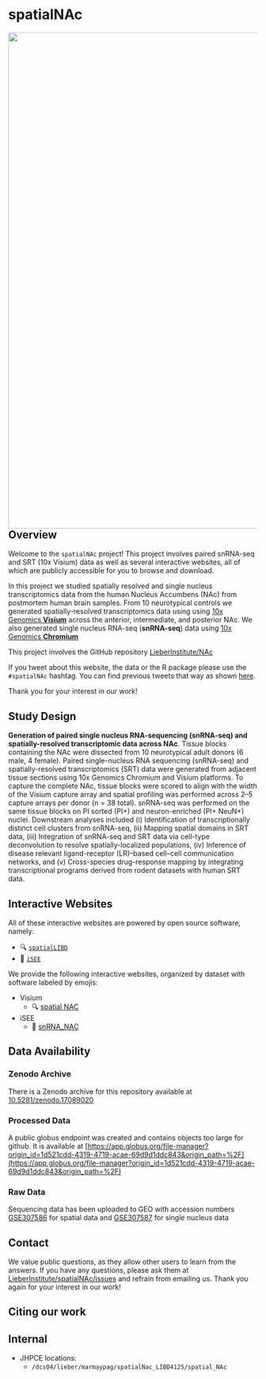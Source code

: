 spatialNAc
================

<!-- README.md is generated from README.Rmd. Please edit that file -->


<img src="https://github.com/LieberInstitute/spatial_NAc/blob/main/project_overview.png?raw=true" width="1000px" align="left" />


## Overview

Welcome to the `spatialNAc` project! This project involves paired
snRNA-seq and SRT (10x Visium) data as well as several interactive
websites, all of which are publicly accessible for you to browse and
download.

In this project we studied spatially resolved and single nucleus
transcriptomics data from the human Nucleus Accumbens (NAc) from
postmortem human brain samples. From 10 neurotypical controls we
generated spatially-resolved transcriptomics data using using [10x
Genomics
**Visium**](https://www.10xgenomics.com/products/spatial-gene-expression)
across the anterior, intermediate, and posterior NAc. We also generated
single nucleus RNA-seq (**snRNA-seq**) data using [10x Genomics
**Chromium**](https://www.10xgenomics.com/products/single-cell-gene-expression)

This project involves the GitHub repository
[LieberInstitute/NAc](https://github.com/LieberInstitute/spatialNAc)

If you tweet about this website, the data or the R package please use
the <code>\#spatialNAc</code> hashtag. You can find previous tweets that
way as shown
<a href="https://twitter.com/search?q=%23spatialDLPFC&src=typed_query">here</a>.

Thank you for your interest in our work!

## Study Design

**Generation of paired single nucleus RNA-sequencing
(snRNA-seq) and spatially-resolved transcriptomic data across NAc**.
Tissue blocks containing the NAc were dissected from 10 neurotypical
adult donors (6 male, 4 female). Paired single-nucleus RNA sequencing
(snRNA-seq) and spatially-resolved transcriptomics (SRT) data were
generated from adjacent tissue sections using 10x Genomics Chromium and
Visium platforms. To capture the complete NAc, tissue blocks were scored
to align with the width of the Visium capture array and spatial
profiling was performed across 2–5 capture arrays per donor (n = 38
total). snRNA-seq was performed on the same tissue blocks on PI sorted
(PI+) and neuron-enriched (PI+ NeuN+) nuclei. Downstream analyses
included (i) Identification of transcriptionally distinct cell clusters
from snRNA-seq, (ii) Mapping spatial domains in SRT data, (iii)
Integration of snRNA-seq and SRT data via cell-type deconvolution to
resolve spatially-localized populations, (iv) Inference of disease
relevant ligand-receptor (LR)–based cell–cell communication networks,
and (v) Cross-species drug-response mapping by integrating
transcriptional programs derived from rodent datasets with human SRT
data.

## Interactive Websites

All of these interactive websites are powered by open source software,
namely:

- 🔍 [`spatialLIBD`](https://doi.org/10.1186/s12864-022-08601-w)
- 👀 [`iSEE`](https://doi.org/10.12688%2Ff1000research.14966.1)

We provide the following interactive websites, organized by dataset with
software labeled by emojis:

- Visium 
  - 🔍 [spatial NAC](https://interactive.libd.org/spatial_NAC/)
- iSEE
  - 👀 [snRNA_NAC](https://interactive.libd.org/snRNA_NAC/)

## Data Availability  

### Zenodo Archive

There is a Zenodo archive for this repository available at [10.5281/zenodo.17089020](https://doi.org/10.5281/zenodo.17089020)

### Processed Data  

A public globus endpoint was created and contains objects too large for github. It is available at [https://app.globus.org/file-manager?origin_id=1d521cdd-4319-4719-acae-69d9d1ddc843&origin_path=%2F](https://app.globus.org/file-manager?origin_id=1d521cdd-4319-4719-acae-69d9d1ddc843&origin_path=%2F)  

### Raw Data

Sequencing data has been uploaded to GEO with accession numbers [GSE307586](https://www.ncbi.nlm.nih.gov/geo/query/acc.cgi?acc=GSE307586) for spatial data and [GSE307587](https://www.ncbi.nlm.nih.gov/geo/query/acc.cgi?acc=GSE307587) for single nucleus data

## Contact

We value public questions, as they allow other users to learn from the
answers. If you have any questions, please ask them at
[LieberInstitute/spatialNAc/issues](https://github.com/LieberInstitute/spatialNAc/issues)
and refrain from emailing us. Thank you again for your interest in our
work!

## Citing our work

## Internal

- JHPCE locations:
  - `/dcs04/lieber/marmaypag/spatialNac_LIBD4125/spatial_NAc`
